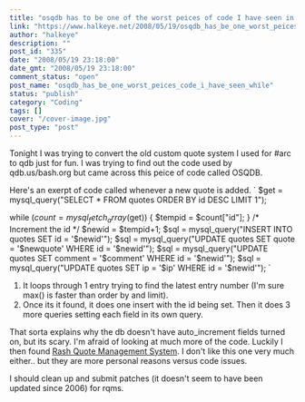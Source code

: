 ```yaml
---
title: "osqdb has to be one of the worst peices of code I have seen in a while."
link: "https://www.halkeye.net/2008/05/19/osqdb_has_be_one_worst_peices_code_i_have_seen_while/"
author: "halkeye"
description: ""
post_id: "335"
date: "2008/05/19 23:18:00"
date_gmt: "2008/05/19 23:18:00"
comment_status: "open"
post_name: "osqdb_has_be_one_worst_peices_code_i_have_seen_while"
status: "publish"
category: "Coding"
tags: []
cover: "/cover-image.jpg"
post_type: "post"
---
```


Tonight I was trying to convert the old custom quote system I used for #arc to qdb just for fun. I was trying to find out the code used by qdb.us/bash.org but came across this peice of code called OSQDB.

Here's an exerpt of code called whenever a new quote is added.
`
$get = mysql_query("SELECT * FROM quotes ORDER BY id DESC LIMIT 1");

while ($count = mysql_fetch_array($get)) {
 $tempid = $count["id"];
}
/* Increment the id */
$newid = $tempid+1;
$sql = mysql_query("INSERT INTO quotes SET id = '$newid'");
$sql = mysql_query("UPDATE quotes SET quote = '$newquote' WHERE id = '$newid'");
$sql = mysql_query("UPDATE quotes SET comment = '$comment' WHERE id = '$newid'");
$sql = mysql_query("UPDATE quotes SET ip = '$ip' WHERE id = '$newid'");
`

1) It loops through 1 entry trying to find the latest entry number (I'm sure max() is faster than order by and limit).
2) Once its it found, it does one insert with the id being set. Then it does 3 more queries setting each field in its own query.

That sorta explains why the db doesn't have auto_increment fields turned on, but its scary. I'm afraid of looking at much more of the code. Luckily I then found [Rash Quote Management System](http://sourceforge.net/projects/rqms/). I don't like this one very much either.. but they are more personal reasons versus code issues.

I should clean up and submit patches (it doesn't seem to have been updated since 2006) for rqms.